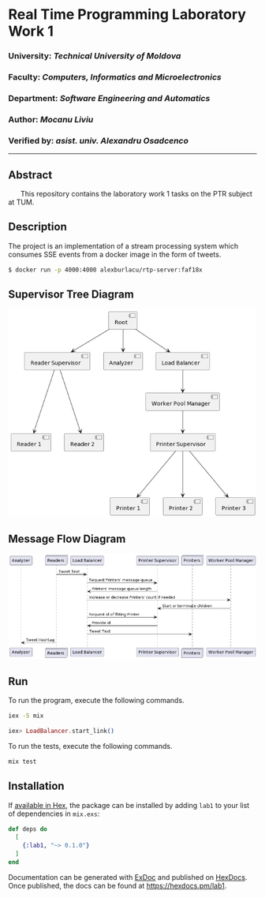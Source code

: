 # Real Time Programming Laboratory Work 1

### University: _Technical University of Moldova_
### Faculty: _Computers, Informatics and Microelectronics_
### Department: _Software Engineering and Automatics_
### Author: _Mocanu Liviu_
### Verified by: _asist. univ. Alexandru Osadcenco_

----

## Abstract
&ensp;&ensp;&ensp; This repository contains the laboratory work 1 tasks on the PTR subject at TUM.

## Description
The project is an implementation of a stream processing system which consumes SSE events from a docker image in the form of tweets.
```bash
$ docker run -p 4000:4000 alexburlacu/rtp-server:faf18x
```

## Supervisor Tree Diagram

![SuperTree](diagrams/Supervisor-Tree-Diagram.png)

## Message Flow Diagram

![MessFlow](diagrams/Message-Flow-Diagram.png)

## Run

To run the program, execute the following commands.
```bash
iex -S mix
```
```elixir
iex> LoadBalancer.start_link()
```

To run the tests, execute the following commands.
```bash
mix test
```

## Installation

If [available in Hex](https://hex.pm/docs/publish), the package can be installed
by adding `lab1` to your list of dependencies in `mix.exs`:

```elixir
def deps do
  [
    {:lab1, "~> 0.1.0"}
  ]
end
```

Documentation can be generated with [ExDoc](https://github.com/elixir-lang/ex_doc)
and published on [HexDocs](https://hexdocs.pm). Once published, the docs can
be found at <https://hexdocs.pm/lab1>.